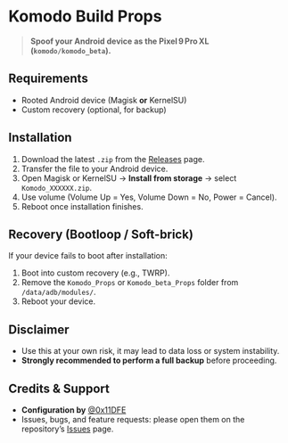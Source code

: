 # Komodo Build Props

> **Spoof your Android device as the Pixel 9 Pro XL (`komodo/komodo_beta`).**

## Requirements

- Rooted Android device (Magisk **or** KernelSU)  
- Custom recovery (optional, for backup)

## Installation

1. Download the latest `.zip` from the [Releases](https://github.com/Elcapitanoe/Komodo-Build-Prop/releases) page.  
2. Transfer the file to your Android device.  
3. Open Magisk or KernelSU → **Install from storage** → select `Komodo_XXXXXX.zip`.  
4. Use volume (Volume Up = Yes, Volume Down = No, Power = Cancel).  
5. Reboot once installation finishes.

## Recovery (Bootloop / Soft-brick)

If your device fails to boot after installation:

1. Boot into custom recovery (e.g., TWRP).  
2. Remove the `Komodo_Props` or `Komodo_beta_Props` folder from `/data/adb/modules/`.  
3. Reboot your device.

## Disclaimer

- Use this at your own risk, it may lead to data loss or system instability.  
- **Strongly recommended to perform a full backup** before proceeding.

## Credits & Support

- **Configuration by** [@0x11DFE](https://github.com/0x11DFE)
- Issues, bugs, and feature requests: please open them on the repository’s [Issues](https://github.com/Elcapitanoe/Komodo-Build-Prop/issues) page.
